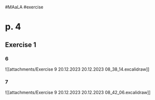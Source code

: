 #MAaLA #exercise 

# p. 4
## Exercise 1
### 6
![[attachments/Exercise 9 20.12.2023 20.12.2023 08_38_14.excalidraw]]

### 7
![[attachments/Exercise 9 20.12.2023 20.12.2023 08_42_06.excalidraw]]